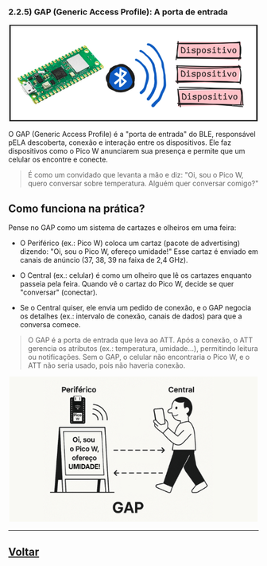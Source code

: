 

### 2.2.5) GAP (Generic Access Profile): A porta de entrada

<div align="center">
<img src="../../../images/gap-cover.png" width="500" alt="Estrutura do GAP">
</div>


O GAP (Generic Access Profile) é a "porta de entrada" do BLE, responsável pELA descoberta, conexão e interação entre os dispositivos. Ele faz dispositivos como o Pico W anunciarem sua presença e permite que um celular os encontre e conecte.

> É como um convidado que levanta a mão e diz: "Oi, sou o Pico W, quero conversar sobre temperatura. Alguém quer conversar comigo?"


## Como funciona na prática?
Pense no GAP como um sistema de cartazes e olheiros em uma feira:

 - O Periférico (ex.: Pico W) coloca um cartaz (pacote de advertising) dizendo: "Oi, sou o Pico W, ofereço umidade!" Esse cartaz é enviado em canais de anúncio (37, 38, 39 na faixa de 2,4 GHz).

- O Central (ex.: celular) é como um olheiro que lê os cartazes enquanto passeia pela feira. Quando vê o cartaz do Pico W, decide se quer "conversar" (conectar).

- Se o Central quiser, ele envia um pedido de conexão, e o GAP negocia os detalhes (ex.: intervalo de conexão, canais de dados) para que a conversa comece.

> O GAP é a porta de entrada que leva ao ATT. Após a conexão, o ATT gerencia os atributos (ex.: temperatura, umidade...), permitindo leitura ou notificações. Sem o GAP, o celular não encontraria o Pico W, e o ATT não seria usado, pois não haveria conexão.

<div align="center">
<img src="../../../images/gap-analogia.png" width="500" alt="GAP Analogia">
</div>


---

## [Voltar](../funcionamento.md)